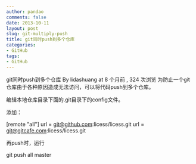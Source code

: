 ```yaml
---
author: pandao
comments: false
date: 2013-10-11
layout: post
slug: git-multiply-push
title: git同时push到多个仓库
categories:
- GitHub
tags:
- GitHub
---
```



git同时push到多个仓库
By lidashuang at 8 个月前 , 324 次浏览
为防止一个git仓库由于各种原因造成无法访问，可以将代码push到多个仓库。

编辑本地仓库目录下面的.git目录下的config文件。

添加：

[remote "all"]
url = git@github.com:licess/licess.git
url = git@gitcafe.com:licess/licess.git

再push时，运行

git push all master

